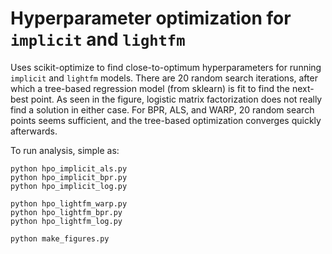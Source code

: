 # Hyperparameter optimization for `implicit` and `lightfm`
Uses scikit-optimize to find close-to-optimum hyperparameters for running `implicit` and `lightfm` models. There are 20 random search iterations, after which a tree-based regression model (from sklearn) is fit to find the next-best point. As seen in the figure, logistic matrix factorization does not really find a solution in either case. For BPR, ALS, and WARP, 20 random search points seems sufficient, and the tree-based optimization converges quickly afterwards.  


To run analysis, simple as:

```
python hpo_implicit_als.py
python hpo_implicit_bpr.py
python hpo_implicit_log.py

python hpo_lightfm_warp.py
python hpo_lightfm_bpr.py
python hpo_lightfm_log.py

python make_figures.py
```
